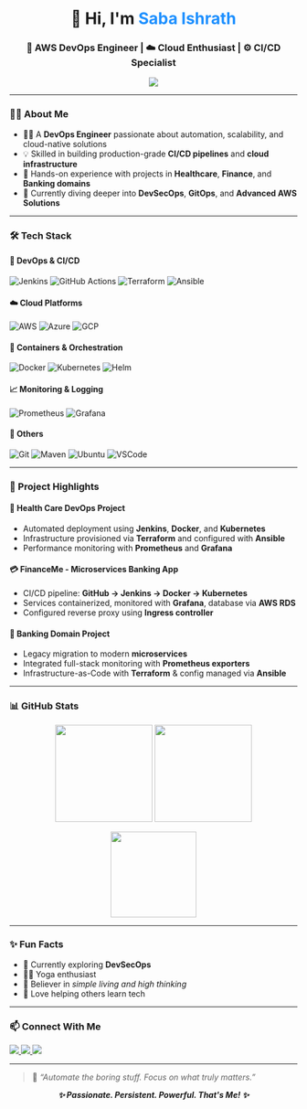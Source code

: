<h1 align="center">👋 Hi, I'm <span style="font-weight:bold; color:#1E90FF;">Saba Ishrath</span></h1>
<h3 align="center">🚀 <strong>AWS DevOps Engineer</strong> | ☁️ <strong>Cloud Enthusiast</strong> | ⚙️ <strong>CI/CD Specialist</strong></h3>

<p align="center">
  <img src="https://readme-typing-svg.herokuapp.com?font=Fira+Code&weight=600&size=22&duration=2000&pause=1000&center=true&vCenter=true&width=600&lines=DevOps+Engineer+%F0%9F%92%BB;AWS+%7C+Azure+%7C+GCP+%E2%9A%A1;CI%2FCD+Pipeline+Specialist+%F0%9F%94%90;Kubernetes+%7C+Docker+%7C+Terraform+%F0%9F%A7%9C%F0%9F%8F%BB‍%F0%9F%92%BB" />
</p>

---

### 🙋‍♀️ About Me

- 👩‍💻 A **DevOps Engineer** passionate about automation, scalability, and cloud-native solutions  
- 💡 Skilled in building production-grade **CI/CD pipelines** and **cloud infrastructure**  
- 🧪 Hands-on experience with projects in **Healthcare**, **Finance**, and **Banking domains**  
- 🌱 Currently diving deeper into **DevSecOps**, **GitOps**, and **Advanced AWS Solutions**

---

### 🛠️ Tech Stack

#### 🚀 DevOps & CI/CD  
![Jenkins](https://img.shields.io/badge/-Jenkins-D24939?logo=jenkins&logoColor=white&style=for-the-badge)
![GitHub Actions](https://img.shields.io/badge/-GitHub%20Actions-2088FF?logo=github-actions&logoColor=white&style=for-the-badge)
![Terraform](https://img.shields.io/badge/-Terraform-7B42BC?logo=terraform&logoColor=white&style=for-the-badge)
![Ansible](https://img.shields.io/badge/-Ansible-EE0000?logo=ansible&logoColor=white&style=for-the-badge)

#### ☁️ Cloud Platforms  
![AWS](https://img.shields.io/badge/-AWS-232F3E?logo=amazon-aws&logoColor=white&style=for-the-badge)
![Azure](https://img.shields.io/badge/-Azure-0078D4?logo=microsoft-azure&logoColor=white&style=for-the-badge)
![GCP](https://img.shields.io/badge/-GCP-4285F4?logo=google-cloud&logoColor=white&style=for-the-badge)

#### 🐳 Containers & Orchestration  
![Docker](https://img.shields.io/badge/-Docker-2496ED?logo=docker&logoColor=white&style=for-the-badge)
![Kubernetes](https://img.shields.io/badge/-Kubernetes-326CE5?logo=kubernetes&logoColor=white&style=for-the-badge)
![Helm](https://img.shields.io/badge/-Helm-0F1689?logo=helm&logoColor=white&style=for-the-badge)

#### 📈 Monitoring & Logging  
![Prometheus](https://img.shields.io/badge/-Prometheus-E6522C?logo=prometheus&logoColor=white&style=for-the-badge)
![Grafana](https://img.shields.io/badge/-Grafana-F46800?logo=grafana&logoColor=white&style=for-the-badge)

#### 🧰 Others  
![Git](https://img.shields.io/badge/-Git-F05032?logo=git&logoColor=white&style=for-the-badge)
![Maven](https://img.shields.io/badge/-Maven-C71A36?logo=apache-maven&logoColor=white&style=for-the-badge)
![Ubuntu](https://img.shields.io/badge/-Ubuntu-E95420?logo=ubuntu&logoColor=white&style=for-the-badge)
![VSCode](https://img.shields.io/badge/-VSCode-007ACC?logo=visual-studio-code&logoColor=white&style=for-the-badge)

---

### 💼 Project Highlights

#### 🏥 **Health Care DevOps Project**
- Automated deployment using **Jenkins**, **Docker**, and **Kubernetes**
- Infrastructure provisioned via **Terraform** and configured with **Ansible**
- Performance monitoring with **Prometheus** and **Grafana**

#### 💳 **FinanceMe - Microservices Banking App**
- CI/CD pipeline: **GitHub → Jenkins → Docker → Kubernetes**
- Services containerized, monitored with **Grafana**, database via **AWS RDS**
- Configured reverse proxy using **Ingress controller**

#### 🏦 **Banking Domain Project**
- Legacy migration to modern **microservices**
- Integrated full-stack monitoring with **Prometheus exporters**
- Infrastructure-as-Code with **Terraform** & config managed via **Ansible**

---

### 📊 GitHub Stats

<p align="center">
  <img src="https://github-readme-stats.vercel.app/api?username=SabaIshrath99&show_icons=true&theme=radical" height="170px" />
  <img src="https://github-readme-streak-stats.herokuapp.com/?user=SabaIshrath99&theme=radical" height="170px" />
</p>

<p align="center">
  <img src="https://github-readme-stats.vercel.app/api/top-langs/?username=SabaIshrath99&layout=compact&theme=radical" height="150px" />
</p>

---

### ✨ Fun Facts

- 🌱 Currently exploring **DevSecOps** 
- 🧘‍♀️  Yoga enthusiast 
- 🌸 Believer in *simple living and high thinking*  
- 💬 Love helping others learn tech
---

### 📫 Connect With Me

<p align="left">
  <a href="https://www.linkedin.com/in/saba-ishrath-a84a18218" target="_blank">
    <img src="https://img.shields.io/badge/LinkedIn-blue?logo=linkedin&style=for-the-badge" />
  </a>
  <a href="mailto:sabaishrath.courses@gmail.com" target="_blank">
    <img src="https://img.shields.io/badge/Email-D14836?logo=gmail&logoColor=white&style=for-the-badge" />
  </a>
  <a href="https://github.com/SabaIshrath99" target="_blank">
    <img src="https://img.shields.io/badge/GitHub-181717?logo=github&logoColor=white&style=for-the-badge" />
  </a>
</p>

---

> 💬 <i>“Automate the boring stuff. Focus on what truly matters.”</i>

<p align="center">
  <b><i>✨ Passionate. Persistent. Powerful. That's Me! ✨</i></b>
</p>
